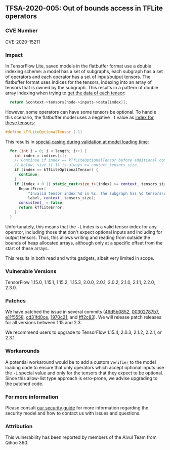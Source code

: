 ## TFSA-2020-005: Out of bounds access in TFLite operators

### CVE Number
CVE-2020-15211

### Impact
In TensorFlow Lite, saved models in the flatbuffer format use a double indexing
scheme: a model has a set of subgraphs, each subgraph has a set of operators and
each operator has a set of input/output tensors. The flatbuffer format uses
indices for the tensors, indexing into an array of tensors that is owned by the
subgraph. This results in a pattern of double array indexing when trying to
[get the data of each
tensor](https://github.com/galeone/tensorflow/blob/0e68f4d3295eb0281a517c3662f6698992b7b2cf/tensorflow/lite/kernels/kernel_util.cc#L36):
```cc
  return &context->tensors[node->inputs->data[index]];
```

However, some operators can have some tensors be optional. To handle this
scenario, the flatbuffer model uses a negative `-1` value as [index for these tensors](https://github.com/galeone/tensorflow/blob/0e68f4d3295eb0281a517c3662f6698992b7b2cf/tensorflow/lite/c/common.h#L82):
```cc
#define kTfLiteOptionalTensor (-1)
```

This results in [special casing during validation at model loading
time](https://github.com/galeone/tensorflow/blob/0e68f4d3295eb0281a517c3662f6698992b7b2cf/tensorflow/lite/core/subgraph.cc#L566-L580):
```cc
  for (int i = 0; i < length; i++) {
    int index = indices[i];
    // Continue if index == kTfLiteOptionalTensor before additional comparisons
    // below, size_t(-1) is always >= context_tensors_size.
    if (index == kTfLiteOptionalTensor) {
      continue;
    }
    if (index < 0 || static_cast<size_t>(index) >= context_.tensors_size) {
      ReportError(
          "Invalid tensor index %d in %s. The subgraph has %d tensors\n", index,
          label, context_.tensors_size);
      consistent_ = false;
      return kTfLiteError;
    }
  }
```

Unfortunately, this means that the `-1` index is a valid tensor index for any
operator, including those that don't expect optional inputs and including for
output tensors. Thus, this allows writing and reading from outside the bounds of
heap allocated arrays, although only at a specific offset from the start of
these arrays.

This results in both read and write gadgets, albeit very limited in scope.

### Vulnerable Versions
TensorFlow 1.15.0, 1.15.1, 1.15.2, 1.15.3, 2.0.0, 2.0.1, 2.0.2, 2.1.0, 2.1.1,
2.2.0, 2.3.0.

### Patches
We have patched the issue in several commits
([46d5b0852](https://github.com/galeone/tensorflow/commit/46d5b0852),
[00302787b7](https://github.com/galeone/tensorflow/commit/00302787b7),
[e11f5558](https://github.com/galeone/tensorflow/commit/e11f5558),
[cd31fd0ce](https://github.com/galeone/tensorflow/commit/cd31fd0ce),
[1970c21](https://github.com/galeone/tensorflow/commit/1970c21), and
[fff2c83](https://github.com/galeone/tensorflow/commit/fff2c83)). We will
release patch releases for all versions between 1.15 and 2.3.

We recommend users to upgrade to TensorFlow 1.15.4, 2.0.3, 2.1.2, 2.2.1, or
2.3.1.

### Workarounds
A potential workaround would be to add a custom `Verifier` to the model loading
code to ensure that only operators which accept optional inputs use the `-1`
special value and only for the tensors that they expect to be optional. Since
this allow-list type approach is erro-prone, we advise upgrading to the patched
code.

### For more information
Please consult [our security
guide](https://github.com/galeone/tensorflow/blob/master/SECURITY.md) for
more information regarding the security model and how to contact us with issues
and questions.

### Attribution
This vulnerability has been reported by members of the Aivul Team from Qihoo
360.
